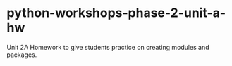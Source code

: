 # python-workshops-phase-2-unit-a-hw
Unit 2A Homework to give students practice on creating modules and packages. 
